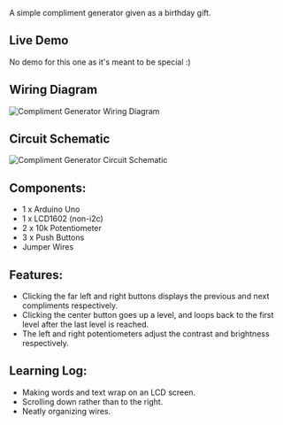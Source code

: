 A simple compliment generator given as a birthday gift.

## Live Demo
No demo for this one as it's meant to be special :)

## Wiring Diagram

![Compliment Generator Wiring Diagram](https://github.com/MFarabi619/Arduino/assets/54924158/b11b80ba-1369-4acb-bfb7-859643ca787b)

## Circuit Schematic

![Compliment Generator Circuit Schematic](https://github.com/MFarabi619/Arduino/assets/54924158/4a378ebb-a2d0-4793-aada-bd80b3c0035e)

## Components:
- 1 x Arduino Uno
- 1 x LCD1602 (non-i2c)
- 2 x 10k Potentiometer
- 3 x Push Buttons
- Jumper Wires

## Features:
- Clicking the far left and right buttons displays the previous and next compliments respectively.
- Clicking the center button goes up a level, and loops back to the first level after the last level is reached.
- The left and right potentiometers adjust the contrast and brightness respectively.

## Learning Log:
- Making words and text wrap on an LCD screen.
- Scrolling down rather than to the right.
- Neatly organizing wires.
